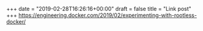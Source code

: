 +++
date = "2019-02-28T16:26:16+00:00"
draft = false
title = "Link post"
+++
https://engineering.docker.com/2019/02/experimenting-with-rootless-docker/


